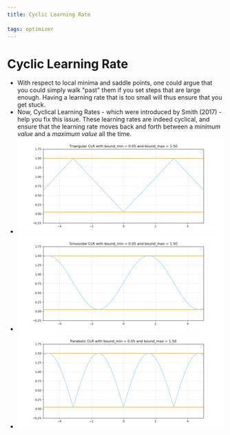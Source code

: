 ```yaml
---
title: Cyclic Learning Rate

tags: optimizer 
---
```


# Cyclic Learning Rate
- With respect to local minima and saddle points, one could argue that you could simply walk "past" them if you set steps that are large enough. Having a learning rate that is too small will thus ensure that you get stuck.
- Now, Cyclical Learning Rates - which were introduced by Smith (2017) - help you fix this issue. These learning rates are indeed cyclical, and ensure that the learning rate moves back and forth between a _minimum value_ and a _maximum value_ all the time.
- ![](assets/Pasted%20image%2020220626150653.png)
- ![](assets/Pasted%20image%2020220626150655.png)
- ![](assets/Pasted%20image%2020220626150701.png)






